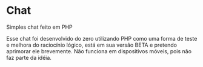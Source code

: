 # Chat
Simples chat feito em PHP

<!-- AUTOR PEDRO SERER -->

Esse chat foi desenvolvido do zero utilizando PHP como uma forma de teste e melhora do raciocínio lógico, está
em sua versão BETA e pretendo aprimorar ele brevemente. Não funciona em dispositivos móveis, pois não faz parte
da idéia.
